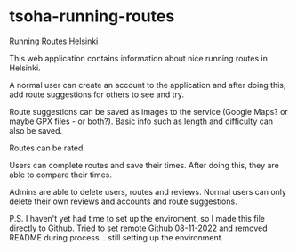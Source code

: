 # tsoha-running-routes

Running Routes Helsinki

This web application contains information about nice running routes in Helsinki.

A normal user can create an account to the application and after doing this, add route suggestions for others to see and try.

Route suggestions can be saved as images to the service (Google Maps? or maybe GPX files - or both?). Basic info such as length and difficulty can also be saved.

Routes can be rated.

Users can complete routes and save their times. After doing this, they are able to compare their times.

Admins are able to delete users, routes and reviews. Normal users can only delete their own reviews and accounts and route suggestions.

P.S. I haven't yet had time to set up the enviroment, so I made this file directly to Github.
Tried to set remote Github 08-11-2022 and removed README during process... still setting up the environment.
